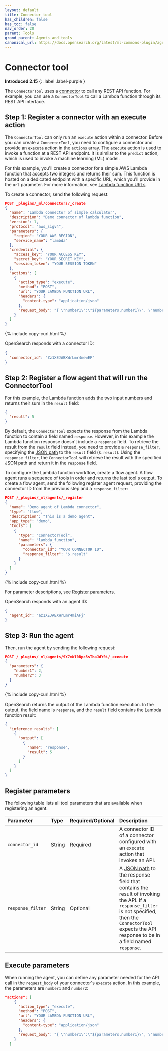 ```yaml
---
layout: default
title: Connector tool
has_children: false
has_toc: false
nav_order: 20
parent: Tools
grand_parent: Agents and tools
canonical_url: https://docs.opensearch.org/latest/ml-commons-plugin/agents-tools/tools/connector-tool/
---
```


<!-- vale off -->
# Connector tool
**Introduced 2.15**
{: .label .label-purple }
<!-- vale on -->

The `ConnectorTool` uses a [connector]({{site.url}}{{site.baseurl}}/ml-commons-plugin/remote-models/connectors/) to call any REST API function. For example, you can use a `ConnectorTool` to call a Lambda function through its REST API interface.

## Step 1: Register a connector with an execute action

The `ConnectorTool` can only run an `execute` action within a connector. Before you can create a `ConnectorTool`, you need to configure a connector and provide an `execute` action in the `actions` array. The `execute` action is used to invoke a function at a REST API endpoint. It is similar to the `predict` action, which is used to invoke a machine learning (ML) model. 

For this example, you'll create a connector for a simple AWS Lambda function that accepts two integers and returns their sum. This function is hosted on a dedicated endpoint with a specific URL, which you'll provide in the `url` parameter. For more information, see [Lambda function URLs](https://docs.aws.amazon.com/lambda/latest/dg/lambda-urls.html).

To create a connector, send the following request:

```json
POST _plugins/_ml/connectors/_create
{
  "name": "Lambda connector of simple calculator",
  "description": "Demo connector of lambda function",
  "version": 1,
  "protocol": "aws_sigv4",
  "parameters": {
    "region": "YOUR AWS REGION",
    "service_name": "lambda"
  },
  "credential": {
    "access_key": "YOUR ACCESS KEY",
    "secret_key": "YOUR SECRET KEY",
    "session_token": "YOUR SESSION TOKEN"
  },
  "actions": [
    {
      "action_type": "execute",
      "method": "POST",
      "url": "YOUR LAMBDA FUNCTION URL",
      "headers": {
        "content-type": "application/json"
      },
      "request_body": "{ \"number1\":\"${parameters.number1}\", \"number2\":\"${parameters.number2}\" }"
    }
  ]
}
```
{% include copy-curl.html %} 

OpenSearch responds with a connector ID:

```json
{
  "connector_id": "Zz1XEJABXWrLmr4mewEF"
}
```

## Step 2: Register a flow agent that will run the ConnectorTool

For this example, the Lambda function adds the two input numbers and returns their sum in the `result` field:

```json
{
  "result": 5
}
```

By default, the `ConnectorTool` expects the response from the Lambda function to contain a field named `response`. However, in this example the Lambda function response doesn't include a `response` field. To retrieve the result from the `result` field instead, you need to provide a `response_filter`, specifying the [JSON path](https://github.com/json-path/JsonPath) to the `result` field (`$.result`). Using the `response_filter`, the `ConnectorTool` will retrieve the result with the specified JSON path and return it in the `response` field.

To configure the Lambda function workflow, create a flow agent. A flow agent runs a sequence of tools in order and returns the last tool's output. To create a flow agent, send the following register agent request, providing the connector ID from the previous step and a `response_filter`:

```json
POST /_plugins/_ml/agents/_register
{
  "name": "Demo agent of Lambda connector",
  "type": "flow",
  "description": "This is a demo agent",
  "app_type": "demo",
  "tools": [
    {
      "type": "ConnectorTool",
      "name": "lambda_function",
      "parameters": {
        "connector_id": "YOUR CONNECTOR ID",
        "response_filter": "$.result"
      }
    }
  ]
}
```
{% include copy-curl.html %} 

For parameter descriptions, see [Register parameters](#register-parameters).

OpenSearch responds with an agent ID:

```json
{
  "agent_id": "az1XEJABXWrLmr4miAFj"
}
```

## Step 3: Run the agent

Then, run the agent by sending the following request:

```json
POST /_plugins/_ml/agents/9X7xWI0Bpc3sThaJdY9i/_execute
{
  "parameters": {
    "number1": 2,
    "number2": 3
  }
}
```
{% include copy-curl.html %} 

OpenSearch returns the output of the Lambda function execution. In the output, the field name is `response`, and the `result` field contains the Lambda function result:

```json
{
  "inference_results": [
    {
      "output": [
        {
          "name": "response",
          "result": 5
        }
      ]
    }
  ]
}
```

## Register parameters

The following table lists all tool parameters that are available when registering an agent.

Parameter | Type | Required/Optional | Description
:--- | :--- | :--- | :---
`connector_id` | String | Required | A connector ID of a connector configured with an `execute` action that invokes an API.
`response_filter` | String | Optional | A [JSON path](https://github.com/json-path/JsonPath) to the response field that contains the result of invoking the API. If a `response_filter` is not specified, then the `ConnectorTool` expects the API response to be in a field named `response`.

## Execute parameters

When running the agent, you can define any parameter needed for the API call in the `request_body` of your connector's `execute` action. In this example, the parameters are `number1` and `number2`:

```json
"actions": [
    {
      "action_type": "execute",
      "method": "POST",
      "url": "YOUR LAMBDA FUNCTION URL",
      "headers": {
        "content-type": "application/json"
      },
      "request_body": "{ \"number1\":\"${parameters.number1}\", \"number2\":\"${parameters.number2}\" }"
    }
  ]
```